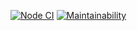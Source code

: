 [![Node CI](https://github.com/atako/frontend-project-lvl1/workflows/CI/badge.svg)](https://github.com/atako/frontend-project-lvl1/actions)
[![Maintainability](https://api.codeclimate.com/v1/badges/a99a88d28ad37a79dbf6/maintainability)](https://codeclimate.com/github/atako/frontend-project-lvl1)